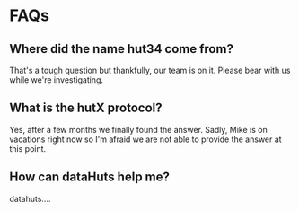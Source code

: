 # FAQs

## Where did the name hut34 come from?

That's a tough question but thankfully, our team is on it. Please bear with us while we're investigating.

## What is the hutX protocol?

Yes, after a few months we finally found the answer. Sadly, Mike is on vacations right now so I'm afraid we are not able to provide the answer at this point.

## How can dataHuts help me?

datahuts....



